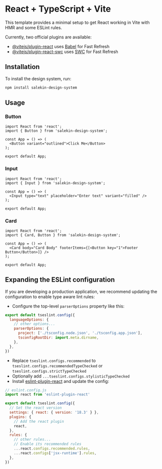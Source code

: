 # React + TypeScript + Vite

This template provides a minimal setup to get React working in Vite with HMR and some ESLint rules.

Currently, two official plugins are available:

- [@vitejs/plugin-react](https://github.com/vitejs/vite-plugin-react/blob/main/packages/plugin-react/README.md) uses [Babel](https://babeljs.io/) for Fast Refresh
- [@vitejs/plugin-react-swc](https://github.com/vitejs/vite-plugin-react-swc) uses [SWC](https://swc.rs/) for Fast Refresh

## Installation

To install the design system, run:

```bash
npm install salekin-design-system
```

## Usage

### Button

```tsx
import React from 'react';
import { Button } from 'salekin-design-system';

const App = () => (
  <Button variant="outlined">Click Me</Button>
);

export default App;
```

### Input

```tsx
import React from 'react';
import { Input } from 'salekin-design-system';

const App = () => (
  <Input type="text" placeholder="Enter text" variant="filled" />
);

export default App;
```

### Card

```tsx
import React from 'react';
import { Card, Button } from 'salekin-design-system';

const App = () => (
  <Card body="Card Body" footerItems={[<Button key="1">Footer Button</Button>]} />
);

export default App;
```

## Expanding the ESLint configuration

If you are developing a production application, we recommend updating the configuration to enable type aware lint rules:

- Configure the top-level `parserOptions` property like this:

```js
export default tseslint.config({
  languageOptions: {
    // other options...
    parserOptions: {
      project: ['./tsconfig.node.json', './tsconfig.app.json'],
      tsconfigRootDir: import.meta.dirname,
    },
  },
})
```

- Replace `tseslint.configs.recommended` to `tseslint.configs.recommendedTypeChecked` or `tseslint.configs.strictTypeChecked`
- Optionally add `...tseslint.configs.stylisticTypeChecked`
- Install [eslint-plugin-react](https://github.com/jsx-eslint/eslint-plugin-react) and update the config:

```js
// eslint.config.js
import react from 'eslint-plugin-react'

export default tseslint.config({
  // Set the react version
  settings: { react: { version: '18.3' } },
  plugins: {
    // Add the react plugin
    react,
  },
  rules: {
    // other rules...
    // Enable its recommended rules
    ...react.configs.recommended.rules,
    ...react.configs['jsx-runtime'].rules,
  },
})
```
